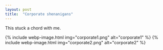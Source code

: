 ```yaml
---
layout: post
title:  "Corporate shenanigans"
---
```


This stuck a chord with me.

{% include webp-image.html img="corporate1.png" alt="corporate1" %}
{% include webp-image.html img="corporate2.png" alt="corporate2" %}
